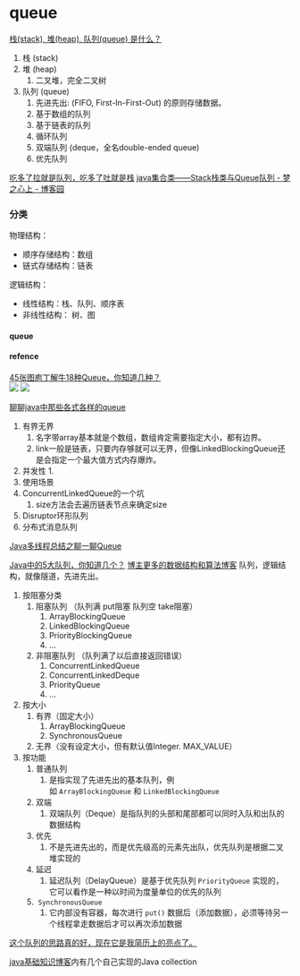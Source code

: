 # queue

[栈(stack), 堆(heap), 队列(queue) 是什么？](https://limingxie.github.io/basic/stack/)
1. 栈 (stack)
2. 堆 (heap)
	1. 二叉堆，完全二叉树
3. 队列 (queue)
	1. 先进先出: (FIFO, First-In-First-Out) 的原则存储数据。  
	2. 基于数组的队列
	3. 基于链表的队列
	4. 循环队列
	5. 双端队列 (deque，全名double-ended queue)
	6. 优先队列

[吃多了拉就是队列，吃多了吐就是栈](https://mp.weixin.qq.com/s?__biz=MzIyODE5NjUwNQ==&mid=2653315428&idx=1&sn=5bac30dd38f231aa07a81e34b6a40896)
[java集合类——Stack栈类与Queue队列 - 梦之心上 - 博客园](https://www.cnblogs.com/whsa/p/4272717.html)
### 分类  
  
物理结构：  
+ 顺序存储结构：数组  
+ 链式存储结构：链表  
  
逻辑结构：  
+ 线性结构：栈、队列、顺序表  
+ 非线性结构： 树、图  
  
#### queue  




#### refence  

[45张图庖丁解牛18种Queue，你知道几种？](https://mp.weixin.qq.com/s?__biz=MzU2MTI4MjI0MQ==&mid=2247495665&idx=3&sn=472d39e331f47abc45f8d573db436b9d)  
![](Pasted%20image%2020231016113636.png)
![](img.png)




[聊聊java中那些各式各样的queue](https://juejin.cn/post/6844904017881989127)  
1. 有界无界
	1. 名字带array基本就是个数组，数组肯定需要指定大小，都有边界。
	2. link一般是链表，只要内存够就可以无界，但像LinkedBlockingQueue还是会指定一个最大值方式内存爆炸。
2. 并发性
	1. 
3. 使用场景
4. ConcurrentLinkedQueue的一个坑
	1. size方法会去遍历链表节点来确定size
5. Disruptor环形队列
6. 分布式消息队列

[Java多线程总结之聊一聊Queue](https://www.iteye.com/blog/hellosure-1126541)  


[Java中的5大队列，你知道几个？](https://mp.weixin.qq.com/s/pvcLcJUBXqS9IS7i0IeOxA)  [博主更多的数据结构和算法博客](https://github.com/vipstone/algorithm)
队列，逻辑结构，就像隧道，先进先出。  
  
1.  按阻塞分类  
	1. 阻塞队列  （队列满 put阻塞  队列空 take阻塞）  
		1. ArrayBlockingQueue  
		2. LinkedBlockingQueue  
		3. PriorityBlockingQueue  
		4. ...
	2. 非阻塞队列    （队列满了以后直接返回错误）  
		1. ConcurrentLinkedQueue   
		2. ConcurrentLinkedDeque
		3. PriorityQueue  
		4. ...
2. 按大小 
	1. 有界（固定大小）  
		1. ArrayBlockingQueue
		2. SynchronousQueue
	2. 无界（没有设定大小，但有默认值Integer. MAX_VALUE）  
3. 按功能
	1. 普通队列
		1. 是指实现了先进先出的基本队列，例如 `ArrayBlockingQueue` 和 `LinkedBlockingQueue`
	2. 双端  
		1. 双端队列（Deque）是指队列的头部和尾部都可以同时入队和出队的数据结构
	3. 优先 
		1. 不是先进先出的，而是优先级高的元素先出队，优先队列是根据二叉堆实现的
	4. 延迟  
		1. 延迟队列（DelayQueue）是基于优先队列 `PriorityQueue` 实现的，它可以看作是一种以时间为度量单位的优先的队列
	5.  `SynchronousQueue`
		1. 它内部没有容器，每次进行 `put()` 数据后（添加数据），必须等待另一个线程拿走数据后才可以再次添加数据





[这个队列的思路真的好，现在它是我简历上的亮点了。](https://mp.weixin.qq.com/s/BTVDPHVWjBiq9mj3mvT_Vw)  


[java基础知识博客](https://github.com/feigeswjtu/java-basics)内有几个自己实现的Java collection